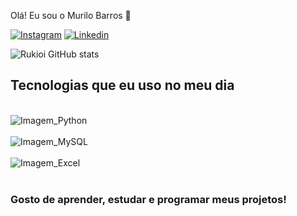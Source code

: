Olá! Eu sou o Murilo Barros 🤠

[![Instagram](https://img.shields.io/badge/Instagram-E4405F?style=for-the-badge&logo=instagram&logoColor=white)](https://www.instagram.com/mumulv_)
[![Linkedin](https://img.shields.io/badge/LinkedIn-0077B5?style=for-the-badge&logo=linkedin&logoColor=white)](https://www.linkedin.com/in/murilobarros)

![Rukioi GitHub stats](https://github-readme-stats.vercel.app/api?username=rukioi&show_icons=true&theme=dracula)

## Tecnologias que eu uso no meu dia

<div style="display: inline_block"><br/>
  <img align= "center" alt="Imagem_Python" src="https://img.shields.io/badge/Python-14354C?style=for-the-badge&logo=python&logoColor=white" />
</div>
<div style="display: inline_block"><br/>
  <img align= "center" alt="Imagem_MySQL" src="https://img.shields.io/badge/MySQL-005C84?style=for-the-badge&logo=mysql&logoColor=white" />
</div>
<div style="display: inline_block"><br/>
  <img align= "center" alt="Imagem_Excel" src="https://img.shields.io/badge/Microsoft_Excel-217346?style=for-the-badge&logo=microsoft-excel&logoColor=white" />
</div><br/>

### Gosto de aprender, estudar e programar meus projetos!

